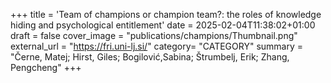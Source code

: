 +++
title = 'Team of champions or champion team?: the roles of knowledge hiding and psychological entitlement'
date = 2025-02-04T11:38:02+01:00
draft = false
cover_image = "publications/champions/Thumbnail.png"
external_url = "https://fri.uni-lj.si/"
category= "CATEGORY"
summary = "Černe, Matej; Hirst, Giles; Bogilović,Sabina; Štrumbelj, Erik; Zhang, Pengcheng"
+++

